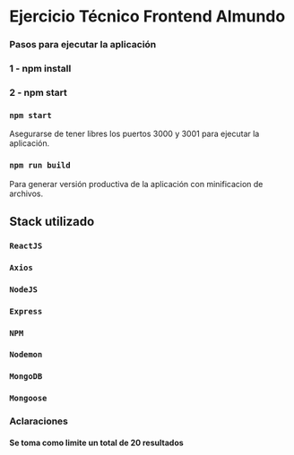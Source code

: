 # Ejercicio Técnico Frontend Almundo
### Pasos para ejecutar la aplicación
### 1 - npm install
### 2 - npm start


### `npm start`

Asegurarse de tener libres los puertos 3000 y 3001 para ejecutar la aplicación.

### `npm run build`

Para generar versión productiva de la aplicación con minificacion de archivos.

## Stack utilizado

### `ReactJS`
### `Axios`
### `NodeJS`
### `Express`
### `NPM`
### `Nodemon`
### `MongoDB`
### `Mongoose`

### Aclaraciones
#### Se toma como limite un total de 20 resultados